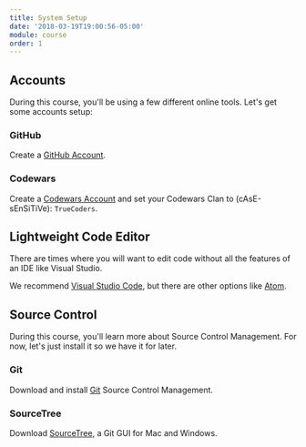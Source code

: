 ```yaml
---
title: System Setup
date: '2018-03-19T19:00:56-05:00'
module: course
order: 1
---
```


## Accounts

During this course, you'll be using a few different online tools. Let's get some accounts setup:

### GitHub

Create a [GitHub Account](https://github.com).

### Codewars

Create a [Codewars Account](https://www.codewars.com) and set your Codewars Clan to (cAsE-sEnSiTiVe): `TrueCoders`.

## Lightweight Code Editor

There are times where you will want to edit code without all the features of an IDE like Visual Studio.

We recommend [Visual Studio Code](https://code.visualstudio.com), but there are other options like [Atom](https://atom.io).

## Source Control

During this course, you'll learn more about Source Control Management. For now, let's just install it so we have it for later.

### Git

Download and install [Git](https://git-scm.com) Source Control Management.

### SourceTree

Download [SourceTree](https://www.sourcetreeapp.com), a Git GUI for Mac and Windows.
